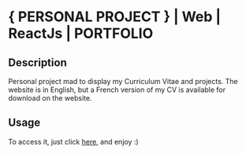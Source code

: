 # { PERSONAL PROJECT } | Web | ReactJs | PORTFOLIO

## Description
Personal project mad to display my Curriculum Vitae and projects.
The website is in English, but a French version of my CV is available for download on the website.

## Usage

To access it, just click [here](https://solene-lefeu.netlify.app/), and enjoy :)
